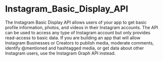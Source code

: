 # Instagram_Basic_Display_API
The Instagram Basic Display API allows users of your app to get basic profile information, photos, and videos in their Instagram accounts.  The API can be used to access any type of Instagram account but only provides read-access to basic data. If you are building an app that will allow Instagram Businesses or Creators to publish media, moderate comments, identify @mentioned and hashtagged media, or get data about other Instagram users, use the Instagram Graph API instead.
